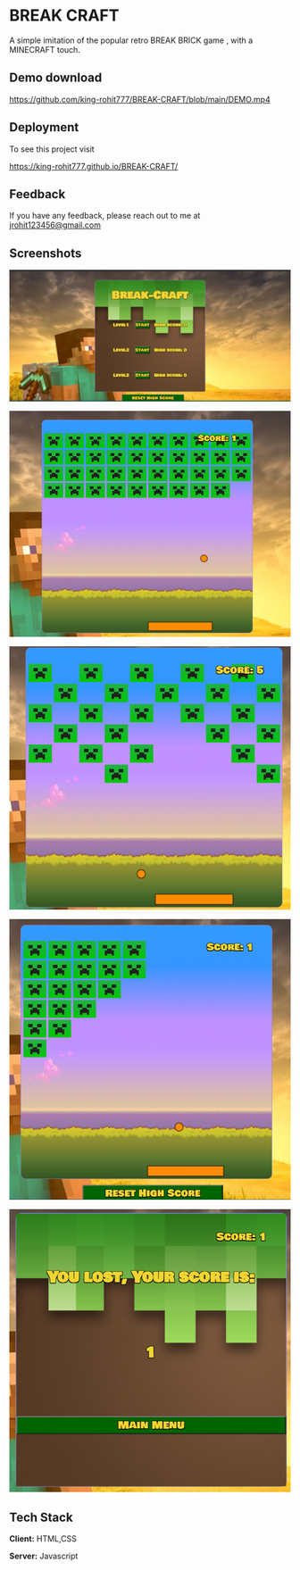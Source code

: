 
# BREAK CRAFT

A simple imitation of the popular retro BREAK BRICK game , with a MINECRAFT touch.               


## Demo download

https://github.com/king-rohit777/BREAK-CRAFT/blob/main/DEMO.mp4

  
## Deployment

To see this project visit
 
https://king-rohit777.github.io/BREAK-CRAFT/


  
## Feedback

If you have any feedback, please reach out to me at jrohit123456@gmail.com

  
## Screenshots

![App Screenshot](https://github.com/king-rohit777/BREAK-CRAFT/blob/main/first.PNG)

![App Screenshot](https://github.com/king-rohit777/BREAK-CRAFT/blob/main/LV1.PNG)

![App Screenshot](https://github.com/king-rohit777/BREAK-CRAFT/blob/main/LV2.PNG)

![App Screenshot](https://github.com/king-rohit777/BREAK-CRAFT/blob/main/lv3.PNG)

![App Screenshot](https://github.com/king-rohit777/BREAK-CRAFT/blob/main/lost.PNG)
## Tech Stack

**Client:** HTML,CSS
   
**Server:** Javascript

  
